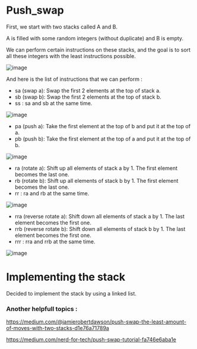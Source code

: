 # Push_swap

First, we start with two stacks called A and B.

A is filled with some random integers (without duplicate) and B is empty. 

We can perform certain instructions on these stacks, and the goal is to sort all these integers with the least instructions possible.

![image](https://github.com/izzypt/Push_swap/assets/73948790/5a04b89f-4ed9-48bf-bdd4-6bf56766cbb7)



And here is the list of instructions that we can perform :

- sa (swap a): Swap the first 2 elements at the top of stack a. 
- sb (swap b): Swap the first 2 elements at the top of stack b.
- ss : sa and sb at the same time.

![image](https://github.com/izzypt/Push_swap/assets/73948790/407c667f-1eae-47d4-a0c3-a8c337168fd3)

- pa (push a): Take the first element at the top of b and put it at the top of a. 
- pb (push b): Take the first element at the top of a and put it at the top of b.

![image](https://github.com/izzypt/Push_swap/assets/73948790/47290d7c-112c-4de7-8b58-bac1a6bd1785)

- ra (rotate a): Shift up all elements of stack a by 1. The first element becomes the last one.
- rb (rotate b): Shift up all elements of stack b by 1. The first element becomes the last one.
- rr : ra and rb at the same time.

![image](https://github.com/izzypt/Push_swap/assets/73948790/c5bb74b4-8d3d-47bc-8622-22ad9feea6a8)


- rra (reverse rotate a): Shift down all elements of stack a by 1. The last element becomes the first one.
- rrb (reverse rotate b): Shift down all elements of stack b by 1. The last element becomes the first one.
- rrr : rra and rrb at the same time.

![image](https://github.com/izzypt/Push_swap/assets/73948790/a7ea4981-003b-48c3-b171-a48887ce7fd0)





# Implementing the stack

Decided to implement the stack by using a linked list.

### Another helpfull topics :

https://medium.com/@jamierobertdawson/push-swap-the-least-amount-of-moves-with-two-stacks-d1e76a71789a

https://medium.com/nerd-for-tech/push-swap-tutorial-fa746e6aba1e
